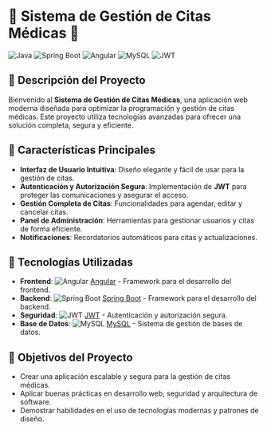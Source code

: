 # 📅 **Sistema de Gestión de Citas Médicas** 🏥

![Java](https://img.shields.io/badge/java-%23ED8B00.svg?style=for-the-badge&logo=java&logoColor=white) ![Spring Boot](https://img.shields.io/badge/spring%20boot-%236DB33F.svg?style=for-the-badge&logo=springboot&logoColor=white) ![Angular](https://img.shields.io/badge/angular-%23DD0031.svg?style=for-the-badge&logo=angular&logoColor=white) ![MySQL](https://img.shields.io/badge/mysql-%234479A1.svg?style=for-the-badge&logo=mysql&logoColor=white) ![JWT](https://img.shields.io/badge/jwt-%23000000.svg?style=for-the-badge&logo=json-web-tokens&logoColor=white)

## 🚀 **Descripción del Proyecto**

Bienvenido al **Sistema de Gestión de Citas Médicas**, una aplicación web moderna diseñada para optimizar la programación y gestión de citas médicas. Este proyecto utiliza tecnologías avanzadas para ofrecer una solución completa, segura y eficiente. 

## 🌟 **Características Principales**

- **Interfaz de Usuario Intuitiva**: Diseño elegante y fácil de usar para la gestión de citas.
- **Autenticación y Autorización Segura**: Implementación de **JWT** para proteger las comunicaciones y asegurar el acceso.
- **Gestión Completa de Citas**: Funcionalidades para agendar, editar y cancelar citas.
- **Panel de Administración**: Herramientas para gestionar usuarios y citas de forma eficiente.
- **Notificaciones**: Recordatorios automáticos para citas y actualizaciones.

## 🔧 **Tecnologías Utilizadas**

- **Frontend**: ![Angular](https://img.shields.io/badge/angular-%23DD0031.svg?style=for-the-badge&logo=angular&logoColor=white) [Angular](https://angular.io/) - Framework para el desarrollo del frontend.
- **Backend**: ![Spring Boot](https://img.shields.io/badge/spring%20boot-%236DB33F.svg?style=for-the-badge&logo=springboot&logoColor=white) [Spring Boot](https://spring.io/projects/spring-boot) - Framework para el desarrollo del backend.
- **Seguridad**: ![JWT](https://img.shields.io/badge/jwt-%23000000.svg?style=for-the-badge&logo=json-web-tokens&logoColor=white) [JWT](https://jwt.io/) - Autenticación y autorización segura.
- **Base de Datos**: ![MySQL](https://img.shields.io/badge/mysql-%234479A1.svg?style=for-the-badge&logo=mysql&logoColor=white) [MySQL](https://www.mysql.com/) - Sistema de gestión de bases de datos.

## 🎯 **Objetivos del Proyecto**

- Crear una aplicación escalable y segura para la gestión de citas médicas.
- Aplicar buenas prácticas en desarrollo web, seguridad y arquitectura de software.
- Demostrar habilidades en el uso de tecnologías modernas y patrones de diseño.




